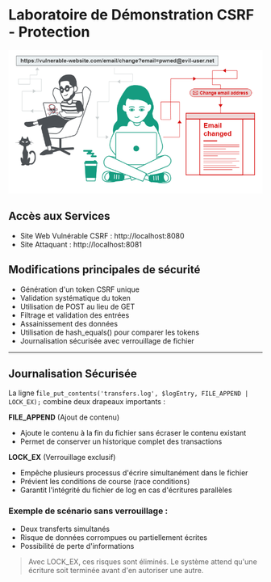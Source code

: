 # Laboratoire de Démonstration CSRF - Protection

![](readme_docs/859089c8.png)

## Accès aux Services

- Site Web Vulnérable CSRF : http://localhost:8080
- Site Attaquant : http://localhost:8081

## Modifications principales de sécurité

- Génération d'un token CSRF unique
- Validation systématique du token
- Utilisation de POST au lieu de GET
- Filtrage et validation des entrées
- Assainissement des données
- Utilisation de hash_equals() pour comparer les tokens
- Journalisation sécurisée avec verrouillage de fichier

---

## Journalisation Sécurisée

La ligne f`ile_put_contents('transfers.log', $logEntry, FILE_APPEND | LOCK_EX);` combine deux drapeaux importants :

**FILE_APPEND** (Ajout de contenu)

- Ajoute le contenu à la fin du fichier sans écraser le contenu existant
- Permet de conserver un historique complet des transactions

**LOCK_EX** (Verrouillage exclusif)

- Empêche plusieurs processus d'écrire simultanément dans le fichier
- Prévient les conditions de course (race conditions)
- Garantit l'intégrité du fichier de log en cas d'écritures parallèles

### Exemple de scénario sans verrouillage :

- Deux transferts simultanés
- Risque de données corrompues ou partiellement écrites
- Possibilité de perte d'informations

> Avec LOCK_EX, ces risques sont éliminés. Le système attend qu'une écriture soit terminée avant d'en autoriser une autre.